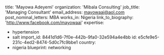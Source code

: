 title: 'Mayowa Adeyemi'
organization: 'Mibala Consulting'
job_title: 'Managing Consultant'
email_address: mayowaai@aol.com
post_nominal_letters: MBA
works_in: Nigeria
link_to_biography: 'http://www.facebook.com/mayowaai'
expertise:
  - hypertension
  - salt
import_id: 8441d1d6-7f0e-442b-9fa0-32e594a4e4bb
id: e5cfe9e5-231c-4ed2-8474-5d0c7fc9bbe1
country:
  - nigeria
blueprint: networking
